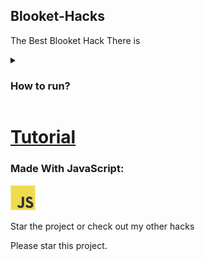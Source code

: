 ## Blooket-Hacks
The Best Blooket Hack There is

<details><summary><h3>How to run?</h3></summary>
simply select a hack folder and copy it then on your computer left click and click on inspect then go to console and paste the hack in then 
refresh your browser.
</details>





# [Tutorial](https://www.youtube.com/watch?v=0pJW6SOabk0)










<h3 align="left">Made With JavaScript:</h3>
<p align="left"> <a href="https://developer.mozilla.org/en-US/docs/Web/JavaScript" target="_blank" rel="noreferrer"> <img
src="https://raw.githubusercontent.com/devicons/devicon/master/icons/javascript/javascript-original.svg" alt="javascript" width="40" height="40"/> </a> </p>

Star the project or check out my other hacks 

Please star this project.
